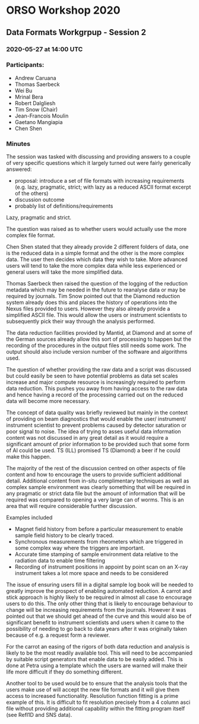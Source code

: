 # ORSO Workshop 2020
## Data Formats Workgrpup - Session 2

### 2020-05-27 at 14:00 UTC

### Participants:

- Andrew Caruana
- Thomas Saerbeck
- Wei Bu
- Mrinal Bera
- Robert Dalgliesh
- Tim Snow (Chair)
- Jean-Francois Moulin
- Gaetano Mangiapia
- Chen Shen

### Minutes

The session was tasked with discussing and providing answers to a couple of very specific questions which it largely turned out were fairly generically answered:

-	proposal: introduce a set of file formats with increasing requirements	(e.g. lazy, pragmatic, strict; with lazy as a reduced ASCII format excerpt of the others)
-	discussion outcome
-	probably list of definitions/requirements 

Lazy, pragmatic and strict.

The question was raised as to whether users would actually use the more complex file format.

Chen Shen stated that they already provide 2 different folders of data, one is the reduced data in a simple format and the other is the more complex data. The user then decides which data they wish to take. More advanced users will tend to take the more complex data while less experienced or general users will take the more simplified data.

Thomas Saerbeck then raised the question of the logging of the reduction metadata which may be needed in the future to reanalyse data or may be required by journals. Tim Snow pointed out that the Diamond reduction system already does this and places the history of operations into the Nexus files provided to users. However they also already provide a simplified ASCII file. This would allow the users or instrument scientists to subsequently pick their way through the analysis performed.

The data reduction facilities provided by Mantid, at  Diamond and at some of the German sources already allow this sort of processing to happen but the recording of the procedures in the output files still needs some work. The output should also include version number of the software and algorithms used.

The question of whether providing the raw data and a script was discussed but could easily be seen to have potential problems as data set scales increase and major compute resource is increasingly required to perform data reduction. This pushes you away from having access to the raw data and hence having a record of the processing carried out on the reduced data will become more necessary.

The concept of data quality was briefly reviewed but mainly in the context of providing on beam diagnostics that would enable the user/ instrument/ instrument scientist to prevent problems caused by detector saturation or poor signal to noise. The idea of trying to asses useful data information content was not discussed in any great detail as it would require a significant amount of prior information to be provided such that some form of AI could be used. TS (ILL) promised TS (Diamond) a beer if he could make this happen.

The majority of the rest of the discussion centred on other aspects of file content and how to encourage the users to provide sufficient additional detail. 
Additional content from in-situ complimentary techniques as well as complex sample environment was clearly something that will be required in any pragmatic or strict data file but the amount of information that will be required was compared to opening a very large can of worms. This is an area that will require considerable further discussion.

Examples included
-	Magnet field history from before a particular measurement to enable sample field history to be clearly traced.
-	Synchronous measurements from rheometers which are triggered in some complex way where the triggers are important.
-	Accurate time stamping of sample environment data relative to the radiation data to enable time filtering
-	Recording of instrument positions in appoint by point scan on an X-ray instrument takes a lot more space and needs to be considered

The issue of ensuring users fill in a digital sample log book will be needed to greatly improve the prospect of enabling automated reduction. A carrot and stick approach is highly likely to be required in almost all case to encourage users to do this. The only other thing that is likely to encourage behaviour to change will be increasing requirements from the journals. However it was pointed out that we should get ahead of the curve and this would also be of significant benefit to instrument scientists and users when it came to the possibility of needing to go back to data years after it was originally taken because of e.g. a request form a  reviewer.

For the carrot an easing of the rigors of both data reduction and analysis is likely to be the most readily available tool. This will need to be accompanied by suitable script generators that enable data to be easily added. This is done at Petra using a template which the users are warned will make their life more difficult if they do something different. 

Another tool to be used would be to ensure that the analysis tools that the users make use of will accept the new file formats and it will give them access to increased functionality. Resolution function fitting is a prime example of this. It is difficult to fit resolution precisely from a 4 column asci file without providing additional capability within the fitting program itself (see Refl1D and SNS data).
